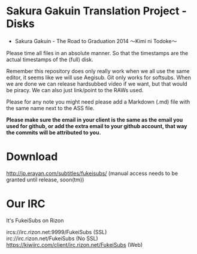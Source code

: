 # Sakura Gakuin Translation Project - Disks
 * Sakura Gakuin - The Road to Graduation 2014 ～Kimi ni Todoke～

Please time all files in an absolute manner. So that the timestamps are the actual timestamps of the (full) disk.
 
Remember this repository does only really work when we all use the same editor, it seems like we will use Aegisub.
Git only works for softsubs. When we are done we can release hardsubbed video if we want, but that would be piracy. We can also just link/point to the RAWs used.

Please for any note you might need please add a Markdown (.md) file with the same name next to the ASS file.

**Please make sure the email in your client is the same as the email you used for github, or add the extra email to your github account, that way the commits will be attributed to you.**

# Download
http://jp.erayan.com/subtitles/fukeisubs/ (manual access needs to be granted until release, soon(tm))


# Our IRC
It's FukeiSubs on Rizon

ircs://irc.rizon.net:9999/FukeiSubs (SSL)  
irc://irc.rizon.net/FukeiSubs (No SSL)  
https://kiwiirc.com/client/irc.rizon.net/FukeiSubs (Web)  
